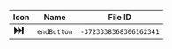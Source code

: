 | Icon | Name | File ID |
| ---  | ---  | ---     |
| ![](endButton.png) | `endButton` | `-3723338368306162341` |
